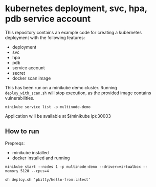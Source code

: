 # kubernetes deployment, svc, hpa, pdb service account

This repository contains an example code for creating a kubernetes deployment with the following features:

* deployment
* svc
* hpa
* pdb 
* service account
* secret
* docker scan image

This has been run on a minikube demo cluster.
Running `deploy_with_scan.sh` will stop execution, as the provided image contains vulnerabilities.

`minikube service list -p multinode-demo`

Application will be available at $(minikube ip):30003

## How to run

Prepreqs:
* minikube installed
* docker installed and running

```
minikube start --nodes 1 -p multinode-demo --driver=virtualbox --memory 5120 --cpus=4

sh deploy.sh 'pbitty/hello-from:latest'
```